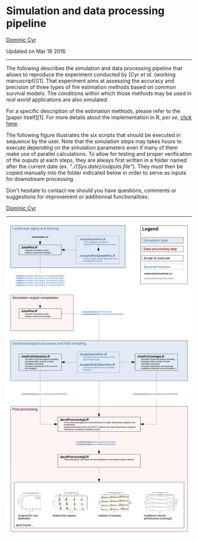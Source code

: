 # Simulation and data processing pipeline
[Dominic Cyr][5]

Updated on Mar 18 2016


-----------



The following describes the simulation and data processing pipeline that allows to reproduce the experiment conducted by [Cyr _et al_. (working manuscript)][1]. That experiment aims at assessing the accuracy and precision of three types of fire estimation methods based on common survival models. The conditions within which those methods may be used in _real world_ applications are also simulated.

For a specific description of the estimation methods, please refer to the [paper itself][1]. For more details about the implementation in R, _per se_, [click here][2].

The following figure illustrates the six scripts that should be executed in sequence by the user. Note that the simulation steps may takes hours to execute depending on the simulation parameters even if many of them make use of parallel calculations. To allow for testing and proper verification of the ouputs at each steps, they are always first written in a folder named after the current date (ex. "_./{Sys.date}/outputs.file_"). They must then be copied manually into the folder indicated below in order to serve as inputs for downstream processing.

Don't hesitate to contact me should you have questions, comments or suggestions for improvement or additionnal functionalities.

[Dominic Cyr][5]

-----------



![alt text](./figures/pipeline.png)


[2]: https://github.com/dcyr/survFire/scripts
[3]: https://github.com/dcyr/survFire/blob/master/pipeline.md
[5]: http://dominiccyr.ca
